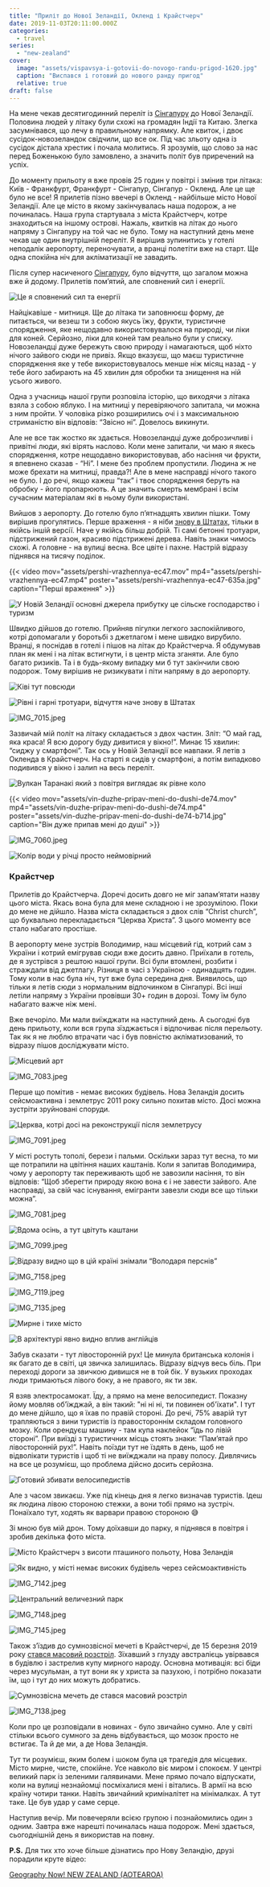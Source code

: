 ```yaml
---
title: "Приліт до Нової Зеландії, Окленд і Крайстчерч"
date: 2019-11-03T20:11:00.000Z
categories:
  - travel
series:
  - "new-zealand"
cover:
  image: "assets/vispavsya-i-gotovii-do-novogo-randu-prigod-1620.jpg"
  caption: "Виспався і готовий до нового ранду пригод"
  relative: true
draft: false
---
```


На мене чекав десятигодинний переліт із [Сінгапуру](/posts/do-novoi-zelandii-cherez-singapur) до Нової Зеландії. Половина людей у літаку були схожі на громадян Індії та Китаю. Злегка засумнівався, що лечу в правильному напрямку. Але квиток, і двоє сусідок-новозеландок свідчили, що все ок. Під час зльоту одна із сусідок дістала хрестик і почала молитись. Я зрозумів, що слово за нас перед Боженькою було замовлено, а значить політ був приречений на успіх.

До моменту прильоту я вже провів 25 годин у повітрі і змінив три літака: Київ - Франкфурт, Франкфурт - Сінгапур, Сінгапур - Окленд. Але це ще було не все! Я прилетів пізно ввечері в Окленд - найбільше місто Нової Зеландії. Але це місто в якому закінчувалась наша подорож, а не починалась. Наша група стартувала з міста Крайстчерч, котре знаходиться на іншому острові. Нажаль, квитків на літак до нього напряму з Сінгапуру на той час не було. Тому на наступний день мене чекав ще один внутрішній переліт. Я вирішив зупинитись у готелі неподалік аеропорту, переночувати, а вранці полетіти вже на старт. Ще одна спокійна ніч для акліматизації не завадить.

Після супер насиченого [Сінгапуру](/posts/do-novoi-zelandii-cherez-singapur), було відчуття, що загалом можна вже й додому. Прилетів пом’ятий, але сповнений сил і енергії.

![Це я сповнений сил та енергії](assets/tse-ya-spovnenii-sil-ta-energii-2f0f.jpg "Це я сповнений сил та енергії")

Найцікавіше - митниця. Ще до літака ти заповнюєш форму, де питається, чи везеш ти з собою якусь їжу, фрукти, туристичне спорядження, яке нещодавно використовувалося на природі, чи ліки для коней. Серйозно, ліки для коней там реально були у списку. Новозеландці дуже бережуть свою природу і намагаються, щоб ніхто нічого зайвого сюди не привіз. Якщо вказуєш, що маєш туристичне спорядження яке у тебе використовувалось менше ніж місяц назад - у тебе його забирають на 45 хвилин для обробки та знищення на ній усього живого.

Одна з учасниць нашої групи розповіла історію, що виходячи з літака взяла з собою яблуко. І на митниці у перевіряючого запитала, чи можна з ним пройти. У чоловіка різко розширились очі і з максимальною стриманістю він відповів: “Звісно ні”. Довелось викинути.

Але не все так жостко як здається. Новозеландці дуже доброзичливі і привітні люди, які вірять наслово. Коли мене запитали, чи маю я якесь спорядження, котре нещодавно використовував, або насіння чи фрукти, я впевнено сказав - “Ні”. І мене без проблем пропустили. Людина ж не може брехати на митниці, правда?! Але в мене насправді нічого такого не було. І до речі, якщо кажеш “так” і твоє спорядження беруть на обробку - його пропарюють. А це значить смерть мембрані і всім сучасним матеріалам які в ньому були використані.

Вийшов з аеропорту. До готелю було п’ятнадцять хвилин пішки. Тому вирішив прогулятись. Перше враження - я ніби [знову в Штатах](/series/work-and-travel/), тільки в якійсь іншій версії. Наче у якійсь більш добрій. Ті самі бетонні тротуари, підстрижений газон, красиво підстрижені дерева. Навіть знаки чимось схожі. А головне - на вулиці весна. Все цвіте і пахне. Настрій відразу піднявся на тисячу поділок.

{{< video mov="assets/pershi-vrazhennya-ec47.mov" mp4="assets/pershi-vrazhennya-ec47.mp4" poster="assets/pershi-vrazhennya-ec47-635a.jpg" caption="Перші враження" >}}

![У Новій Зеландії основні джерела прибутку це сільске господарство і туризм](assets/u-novii-zelandii-osnovni-dzherela-pributku-tse-silske-gospodarstvo-i-turizm-6836.jpg "У Новій Зеландії основні джерела прибутку це сільске господарство і туризм")

Швидко дійшов до готелю. Прийняв пігулки легкого заспокійливого, котрі допомагали у боротьбі з джетлагом і мене швидко вирубило. Вранці, я поснідав в готелі і пішов на літак до Крайстчерча. Я обдумував план як мені і на літак встигнути, і в центр міста зганяти. Але було багато ризиків. Та і в будь-якому випадку ми б тут закінчили свою подорож. Тому вирішив не ризикувати і піти напряму в до аеропорту.

![Ківі тут повсюди](assets/kivi-tut-povsyudi-efb3.jpg "Ківі тут повсюди")

![Рівні і гарні тротуари, відчуття наче знову в Штатах](assets/rivni-i-garni-trotuari-vidchuttya-nache-znovu-v-shtatah-9ba6.jpg "Рівні і гарні тротуари, відчуття наче знову в Штатах")

![IMG_7015.jpeg](assets/img-7015-e86c.jpg)

Зазвичай мій політ на літаку складається з двох частин. Зліт: “О май гад, яка краса! Я всю дорогу буду дивитися у вікно!”. Минає 15 хвилин: “сиджу у смартфоні”. Так ось у Новій Зеландії все навпаки. Я летів з Окленда в Крайстчерч. На старті я сидів у смартфоні, а потім випадково подивився у вікно і залип на весь переліт.

![Вулкан Таранакі який з повітря виглядає як рівне коло](assets/vulkan-taranaki-yakii-z-povitrya-viglyadaie-yak-rivne-kolo-7f47.jpg "Вулкан Таранакі який з повітря виглядає як рівне коло")

{{< video mov="assets/vin-duzhe-pripav-meni-do-dushi-de74.mov" mp4="assets/vin-duzhe-pripav-meni-do-dushi-de74.mp4" poster="assets/vin-duzhe-pripav-meni-do-dushi-de74-b714.jpg" caption="Він дуже припав мені до душі" >}}

![IMG_7060.jpeg](assets/img-7060-ddc5.jpg)

![Колір води у річці просто неймовірний](assets/kolir-vodi-u-richtsi-prosto-neimovirnii-cdf1.jpg "Колір води у річці просто неймовірний")

### Крайстчер

Прилетів до Крайстчерча. Доречі досить довго не міг запам’ятати назву цього міста. Якась вона була для мене складною і не зрозумілою. Поки до мене не дійшло. Назва міста складається з двох слів “Christ church”, що буквально перекладається “Церква Христа”. З цього моменту все стало набагато простіше.

В аеропорту мене зустрів Володимир, наш місцевий гід, котрий сам з України і котрий емігрував сюди вже досить давно. Приїхали в готель, де я зустрівся з рештою нашої групи. Всі були втомлені, розбити і страждали від джетлагу. Різниця в часі з Україною - одинадцять годин. Тому коли в нас була ніч, тут вже була середина дня. Виявилось, що тільки я летів сюди з нормальним відпочинком в Сінгапурі. Всі інші летіли напряму з України провівши 30+ годин в дорозі. Тому їм було набагато важче ніж мені.

Вже вечоріло. Ми мали виїжджати на наступний день. А сьогодні був день прильоту, коли вся група зїзджається і відпочиває після перельоту. Так як я не люблю втрачати час і був повністю акліматизований, то відразу пішов досліджувати місто.

![Місцевий арт](assets/mistsevii-art-2eb0.jpg "Місцевий арт")

![IMG_7083.jpeg](assets/img-7083-bded.jpg)

Перше що помітив - немає високих будівель. Нова Зеландія досить сейсмоактивна і землетрус 2011 року сильно похитав місто. Досі можна зустріти зруйновані споруди.

![Церква, котрі досі на реконструкції після землетрусу](assets/tserkva-kotri-dosi-na-rekonstruktsii-pislya-zemletrusu-ad84.jpg "Церква, котрі досі на реконструкції після землетрусу")

![IMG_7091.jpeg](assets/img-7091-7b21.jpg)

У місті ростуть тополі, берези і пальми. Оскільки зараз тут весна, то ми ще потрапили на цвітіння наших каштанів. Коли я запитав Володимира, чому у аеропорту так переживають щоб не завозили насіння, то він відповів: “Щоб зберегти природу якою вона є і не завести зайвого. Але насправді, за свій час існування, емігранти завезли сюди все що тільки можна”.

![IMG_7081.jpeg](assets/img-7081-ad56.jpg)

![Вдома осінь, а тут цвітуть каштани](assets/vdoma-osin-a-tut-tsvitut-kashtani-1ac3.jpg "Вдома осінь, а тут цвітуть каштани")

![IMG_7099.jpeg](assets/img-7099-35fd.jpg)

![Відразу видно що в цій країні знімали “Володаря перснів”](assets/vidrazu-vidno-scho-v-tsii-kraini-znimali-volodarya-persniv-cbc6.jpg "Відразу видно що в цій країні знімали “Володаря перснів”")

![IMG_7158.jpeg](assets/img-7158-62e5.jpg)

![IMG_7119.jpeg](assets/img-7119-f6ed.jpg)

![IMG_7135.jpeg](assets/img-7135-7ee8.jpg)

![Мирне і тихе місто](assets/mirne-i-tihe-misto-0422.jpg "Мирне і тихе місто")

![В архітектурі явно видно вплив англійців](assets/v-arhitekturi-yavno-vidno-vpliv-angliitsiv-700b.jpg "В архітектурі явно видно вплив англійців")

Забув сказати - тут лівосторонній рух! Це минула британська колонія і як багато де в світі, ця звичка залишилась. Відразу відчув весь біль. При переході дороги за звичкою дивишся не в той бік. У вузьких проходах люди тримаються лівого боку, а не правого, як ти звк.

Я взяв электросамокат. Їду, а прямо на мене велосипедист. Показну йому мовляв об’їжджай, а він такий: "ні ні ні, ти повинен об'їхати". І тут до мене дійшло, що я їхав по правій стороні. До речі, 75% аварій тут трапляються з вини туристів із правостороннім складом головного мозку. Коли орендуєш машину - там купа наклейок “їдь по лівій стороні”. При виїзді з туристичних місць стоять знаки: “Пам’ятай про лівосторонній рух!”. Навіть поїзди тут не їздять в день, щоб не відволікати туристів і щоб ті не виїжджали на праву полосу. Дивлячись на все це розумієш, що проблема дійсно досить серйозна.

![Готовий збивати велосипедистів](assets/gotovii-zbivati-velosipedistiv-d73a.jpg "Готовий збивати велосипедистів")

Але з часом звикаєш. Уже під кінець дня я легко визначав туристів. Ідеш як людина лівою стороною стежки, а вони тобі прямо на зустріч. Понаїхало тут, ходять як варвари правою стороною 😅

Зі мною був мій дрон. Тому доїхавши до парку, я піднявся в повітря і зробив декілька фото міста.

![Місто Крайстчерч з висоти пташиного польоту, Нова Зеландія](assets/misto-kraistcherch-z-visoti-ptashinogo-polotu-nova-zelandiya-506a.jpg "Місто Крайстчерч з висоти пташиного польоту, Нова Зеландія")

![Як видно, у місті немає високих будівель через сейсмоактивність](assets/yak-vidno-u-misti-nemaie-visokih-budivel-cherez-seismoaktivnist-09f9.jpg "Як видно, у місті немає високих будівель через сейсмоактивність")

![IMG_7142.jpeg](assets/img-7142-5240.jpg)

![Центральний величезний парк](assets/tsentralnii-velicheznii-park-8f6a.jpg "Центральний величезний парк")

![IMG_7148.jpeg](assets/img-7148-e05a.jpg)

![IMG_7145.jpeg](assets/img-7145-2fdb.jpg)

Також з’їздив до сумнозвісної мечеті в Крайстчерчі, де 15 березня 2019 року [стався масовий розстріл](https://uk.wikipedia.org/wiki/%D0%A1%D1%82%D1%80%D1%96%D0%BB%D1%8F%D0%BD%D0%B8%D0%BD%D0%B0_%D1%83_%D0%BC%D0%B5%D1%87%D0%B5%D1%82%D1%8F%D1%85_%D0%9A%D1%80%D0%B0%D0%B9%D1%81%D1%82%D1%87%D0%B5%D1%80%D1%87%D0%B0). Зїхавший з глузду австралієць увірвався в будівлю і застрелив купу мирного народу. Основна мотивація: всі біди через мусульман, а тут вони як у христа за пазухою, і потрібно показати їм, що і тут до них можуть добратись.

![Сумнозвісна мечеть де стався масовий розстріл](assets/sumnozvisna-mechet-de-stavsya-masovii-rozstril-7f12.jpg "Сумнозвісна мечеть де стався масовий розстріл")

![IMG_7138.jpeg](assets/img-7138-9635.jpg)

Коли про це розповідали в новинах - було звичайно сумно. Але у світі стільки всього сумного за день відбувається, що мозок просто не встигає. Та й де ми, а де Нова Зеландія.

Тут ти розумієш, яким болем і шоком була ця трагедія для місцевих. Місто мирне, чисте, спокійне. Усе навколо віє миром і спокоєм. У центрі великий парк із зеленими галявинами. Мене прямо почало відпускати, коли на вулиці незнайомці посміхалися мені і вітались. В армії на всю країну чотири танки. Навіть звичайний криміналітет на мінімалках. А тут таке. Це був удар у саме серце.

Наступив вечір. Ми повечеряли всією групою і познайомились один з одним. Завтра вже нарешті починалась наша подорож. Мені здається, сьогоднішній день я використав на повну.

**P.S.** Для тих хто хоче більше дізнатись про Нову Зеландію, друзі порадили круте відео:

[Geography Now! NEW ZEALAND (AOTEAROA)](https://www.youtube.com/watch?v=FtZaaKFi7RM&ab_channel=GeographyNow)
